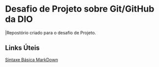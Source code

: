 # Desafio de Projeto sobre Git/GitHub da DIO
|Repostório criado para o desafío de Projeto.

## Links Úteis
[Sintaxe Básica MarkDown](https://www.markdownguide.org/)
